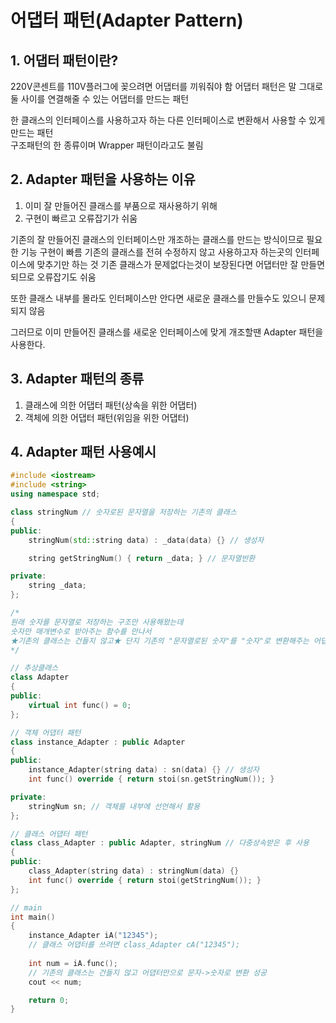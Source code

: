 # 어댑터 패턴(Adapter Pattern)

## 1. 어댑터 패턴이란?

220V콘센트를 110V플러그에 꽂으려면 어댑터를 끼워줘야 함
어댑터 패턴은 말 그대로 둘 사이를 연결해줄 수 있는 어댑터를 만드는 패턴

한 클래스의 인터페이스를 사용하고자 하는 다른 인터페이스로 변환해서 사용할 수 있게 만드는 패턴  
구조패턴의 한 종류이며 Wrapper 패턴이라고도 불림


## 2. Adapter 패턴을 사용하는 이유

1) 이미 잘 만들어진 클래스를 부품으로 재사용하기 위해
2) 구현이 빠르고 오류잡기가 쉬움

기존의 잘 만들어진 클래스의 인터페이스만 개조하는 클래스를 만드는 방식이므로 필요한 기능 구현이 빠름
기존의 클래스를 전혀 수정하지 않고 사용하고자 하는곳의 인터페이스에 맞추기만 하는 것
기존 클래스가 문제없다는것이 보장된다면 어댑터만 잘 만들면 되므로 오류잡기도 쉬움

또한 클래스 내부를 몰라도 인터페이스만 안다면 새로운 클래스를 만들수도 있으니 문제되지 않음

그러므로 이미 만들어진 클래스를 새로운 인터페이스에 맞게 개조할땐 Adapter 패턴을 사용한다.


## 3. Adapter 패턴의 종류

1) 클래스에 의한 어댑터 패턴(상속을 위한 어댑터)
2) 객체에 의한 어댑터 패턴(위임을 위한 어댑터)


## 4. Adapter 패턴 사용예시

```C++
#include <iostream>
#include <string>
using namespace std;

class stringNum // 숫자로된 문자열을 저장하는 기존의 클래스
{
public:
	stringNum(std::string data) : _data(data) {} // 생성자

	string getStringNum() { return _data; } // 문자열반환

private:
	string _data;
};

/* 
원래 숫자를 문자열로 저장하는 구조만 사용해왔는데
숫자만 매개변수로 받아주는 함수를 만나서
★기존의 클래스는 건들지 않고★ 단지 기존의 "문자열로된 숫자"를 "숫자"로 변환해주는 어댑터 생성
*/

// 추상클래스
class Adapter
{
public:
	virtual int func() = 0;
};

// 객체 어댑터 패턴
class instance_Adapter : public Adapter 
{
public:
	instance_Adapter(string data) : sn(data) {} // 생성자
	int func() override { return stoi(sn.getStringNum()); }

private:
	stringNum sn; // 객체를 내부에 선언해서 활용
};

// 클래스 어댑터 패턴
class class_Adapter : public Adapter, stringNum // 다중상속받은 후 사용
{
public:
	class_Adapter(string data) : stringNum(data) {}
	int func() override { return stoi(getStringNum()); }
};

// main
int main()
{
	instance_Adapter iA("12345"); 
	// 클래스 어댑터를 쓰려면 class_Adapter cA("12345");
	
	int num = iA.func(); 
	// 기존의 클래스는 건들지 않고 어댑터만으로 문자->숫자로 변환 성공
	cout << num;

	return 0;
}
```